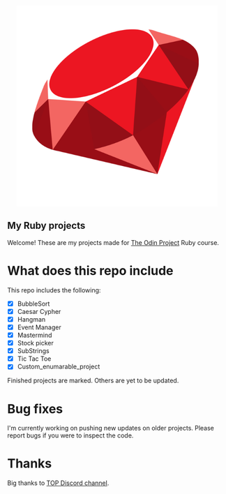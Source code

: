 <p align="center">
  <img width="460" height="460" src="./src/ruby-logo.png">
</p>


## My Ruby projects

Welcome! These are my projects made for [The Odin Project](www.theodinproject.com) Ruby course. 

# What does this repo include

This repo includes the following: 

- [x] BubbleSort
- [x] Caesar Cypher
- [x] Hangman
- [x] Event Manager
- [x] Mastermind
- [x] Stock picker
- [x] SubStrings
- [x] Tic Tac Toe
- [X] Custom_enumarable_project 

Finished projects are marked. Others are yet to be updated. 

# Bug fixes

I'm currently working on pushing new updates on older projects. Please report bugs if you were to inspect the code.

# Thanks 

Big thanks to [TOP Discord channel](https://discord.gg/V75WSQG). 

